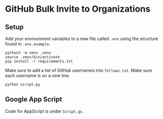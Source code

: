 # GitHub Bulk Invite to Organizations

## Setup
Add your envivonment variables to a new file called `.env` using the structure found in `.env.example`.

```
python3 -m venv .venv
source .venv/bin/activate
pip install -r requirements.txt
```

Make sure to add a list of GitHub usernames into `fellows.txt`. Make sure each username is on a new line.


```
python script.py
```

## Google App Script

Code for AppScript is under `Script.gs`.